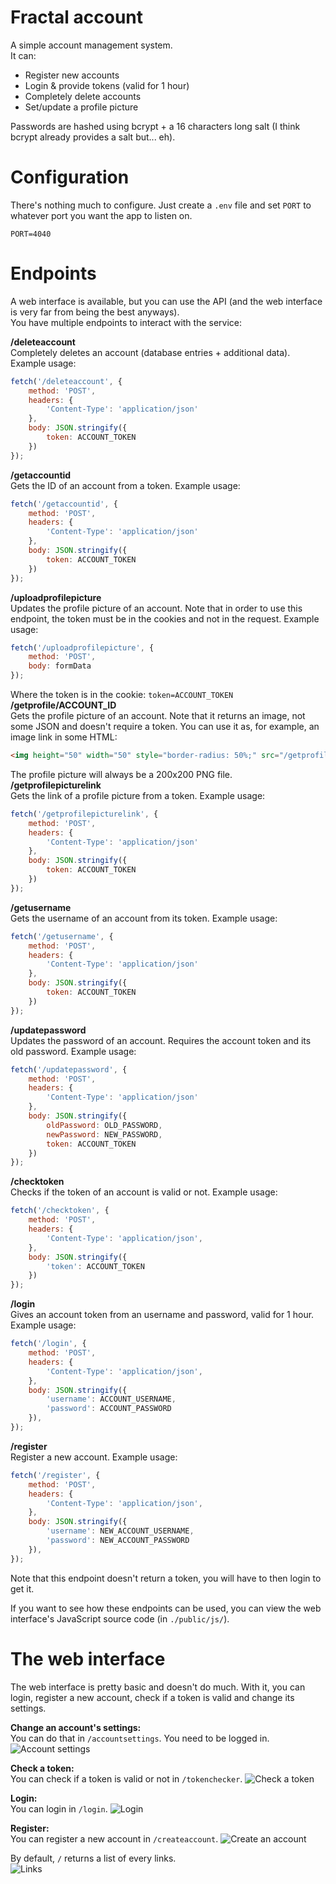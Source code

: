 # Fractal account
A simple account management system.\
It can:
- Register new accounts
- Login & provide tokens (valid for 1 hour)
- Completely delete accounts
- Set/update a profile picture

Passwords are hashed using bcrypt + a 16 characters long salt (I think bcrypt already provides a salt but... eh).
# Configuration
There's nothing much to configure. Just create a `.env` file and set `PORT` to whatever port you want the app to listen on.
```dotenv
PORT=4040
```
# Endpoints
A web interface is available, but you can use the API (and the web interface is very far from being the best anyways).\
You have multiple endpoints to interact with the service:

**/deleteaccount**\
Completely deletes an account (database entries + additional data). Example usage:
```js
fetch('/deleteaccount', {
    method: 'POST',
    headers: {
        'Content-Type': 'application/json'
    },
    body: JSON.stringify({
        token: ACCOUNT_TOKEN
    })
});
```
**/getaccountid**\
Gets the ID of an account from a token. Example usage:
```js
fetch('/getaccountid', {
    method: 'POST',
    headers: {
        'Content-Type': 'application/json'
    },
    body: JSON.stringify({
        token: ACCOUNT_TOKEN
    })
});
```
**/uploadprofilepicture**\
Updates the profile picture of an account. Note that in order to use this endpoint, the token must be in the cookies and not in the request. Example usage:
```js
fetch('/uploadprofilepicture', {
    method: 'POST',
    body: formData
});
```
Where the token is in the cookie: `token=ACCOUNT_TOKEN`\
**/getprofile/ACCOUNT_ID**\
Gets the profile picture of an account. Note that it returns an image, not some JSON and doesn't require a token. You can use it as, for example, an image link in some HTML:
```html
<img height="50" width="50" style="border-radius: 50%;" src="/getprofile/13">
```
The profile picture will always be a 200x200 PNG file.\
**/getprofilepicturelink**\
Gets the link of a profile picture from a token. Example usage:
```js
fetch('/getprofilepicturelink', {
    method: 'POST',
    headers: {
        'Content-Type': 'application/json'
    },
    body: JSON.stringify({
        token: ACCOUNT_TOKEN
    })
});
```
**/getusername**\
Gets the username of an account from its token. Example usage:
```js
fetch('/getusername', {
    method: 'POST',
    headers: {
        'Content-Type': 'application/json'
    },
    body: JSON.stringify({
        token: ACCOUNT_TOKEN
    })
});
```
**/updatepassword**\
Updates the password of an account. Requires the account token and its old password. Example usage:
```js
fetch('/updatepassword', {
    method: 'POST',
    headers: {
        'Content-Type': 'application/json'
    },
    body: JSON.stringify({
        oldPassword: OLD_PASSWORD,
        newPassword: NEW_PASSWORD,
        token: ACCOUNT_TOKEN
    })
});
```
**/checktoken**\
Checks if the token of an account is valid or not. Example usage:
```js
fetch('/checktoken', {
    method: 'POST',
    headers: {
        'Content-Type': 'application/json',
    },
    body: JSON.stringify({
        'token': ACCOUNT_TOKEN
    })
});
```
**/login**\
Gives an account token from an username and password, valid for 1 hour. Example usage:
```js
fetch('/login', {
    method: 'POST',
    headers: {
        'Content-Type': 'application/json',
    },
    body: JSON.stringify({
        'username': ACCOUNT_USERNAME,
        'password': ACCOUNT_PASSWORD
    }),
});
```
**/register**\
Register a new account. Example usage:
```js
fetch('/register', {
    method: 'POST',
    headers: {
        'Content-Type': 'application/json',
    },
    body: JSON.stringify({
        'username': NEW_ACCOUNT_USERNAME,
        'password': NEW_ACCOUNT_PASSWORD
    }),
});
```
Note that this endpoint doesn't return a token, you will have to then login to get it.

If you want to see how these endpoints can be used, you can view the web interface's JavaScript source code (in `./public/js/`).
# The web interface
The web interface is pretty basic and doesn't do much. With it, you can login, register a new account, check if a token is valid and change its settings.

**Change an account's settings:**\
You can do that in `/accountsettings`. You need to be logged in.\
![Account settings](screenshots/accountSettings.png)

**Check a token:**\
You can check if a token is valid or not in `/tokenchecker`.
![Check a token](screenshots/tokenChecker.png)

**Login:**\
You can login in `/login`.
![Login](screenshots/login.png)

**Register:**\
You can register a new account in `/createaccount`.
![Create an account](screenshots/createAccount.png)

By default, `/` returns a list of every links.\
![Links](screenshots/links.png)
